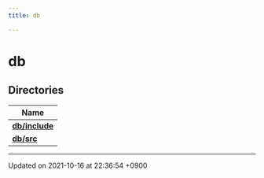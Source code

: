 ```yaml
---
title: db

---
```


# db



## Directories

| Name           |
| -------------- |
| **[db/include](/Files/dir_bbe96734317c80bcbdb5bcabe6c76e5b#dir-db/include)**  |
| **[db/src](/Files/dir_ace9ca61355a499a01a7d4b1c073fc3f#dir-db/src)**  |






-------------------------------

Updated on 2021-10-16 at 22:36:54 +0900
